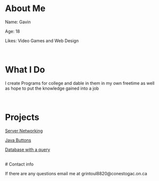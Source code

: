 # About Me
<p>Name: Gavin</p>
<p>Age: 18</p>
<p>Likes: Video Games and Web Design</p>
<br>

# What I Do
<p> I create Programs for college and dable in them in my own freetime as well as hope to put the knowledge gained into a job</p>
<br>

# Projects
<p><a href="A1.pkt" download>Server Networking</a></p>
<p><a href="index.html" download>Java Buttons</a></p>
<p><a href="Assignment 1 DB GR.accdb" download>Database with a query</a></p>

<br>
# Contact info
<p>If there are any questions email me at grintoul8820@conestogac.on.ca
